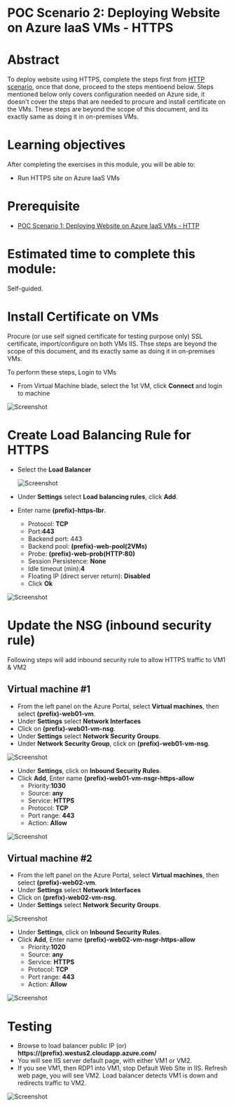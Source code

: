 # POC Scenario 2: Deploying Website on Azure IaaS VMs - HTTPS

# Abstract
To deploy website using HTTPS, complete the steps first from [HTTP scenario](website-on-iaas-http.md), once that done, proceed to the steps mentioend below.
Steps mentioned below only covers configuration needed on Azure side, it doesn't cover the steps that are needed to procure and install certificate on the VMs. These steps are beyond the scope of this document, and its exactly same as doing it in on-premises VMs. 

# Learning objectives
After completing the exercises in this module, you will be able to:
* Run HTTPS site on Azure IaaS VMs


# Prerequisite 
* [POC Scenario 1: Deploying Website on Azure IaaS VMs - HTTP](website-on-iaas-http.md)

# Estimated time to complete this module:
Self-guided.

# Install Certificate on VMs
Procure (or use self signed certificate for testing purpose only) SSL certificate, import/configure on both VMs IIS. Thse steps are beyond the scope of this document, and its exactly same as doing it in on-premises VMs. 

To perform these steps, Login to VMs 

  * From Virtual Machine blade, select the 1st VM, click **Connect** and login to machine

   ![Screenshot](media-azurechina/website-on-iaas-https/poc-9.png)


# Create Load Balancing Rule for HTTPS
  * Select the **Load Balancer** 

     ![Screenshot](media-azurechina/website-on-iaas-https/poc-17.png)

  * Under **Settings** select **Load balancing rules**, click **Add**.
  * Enter name **(prefix)-https-lbr**.
    *  Protocol: **TCP**
    *  Port:**443**
    *  Backend port: 443
    *  Backend pool: **(prefix)-web-pool(2VMs)**
    *  Probe: **(prefix)-web-prob(HTTP:80)**
    *  Session Persistence: **None**
    *  Idle timeout (min):**4**
    *  Floating IP (direct server return): **Disabled**
    *  Click **Ok**

   ![Screenshot](media-azurechina/website-on-iaas-https/poc-31.png)

# Update the NSG (inbound security rule)
Following steps will add inbound security rule to allow HTTPS traffic to VM1 & VM2

## Virtual machine #1
  * From the left panel on the Azure Portal, select **Virtual machines**, then select **(prefix)-web01-vm**.
  * Under **Settings** select **Network Interfaces** 
  * Click on **(prefix)-web01-vm-nsg**.
  * Under **Settings** select **Network Security Groups**.
  * Under **Network Security Group**, click on **(prefix)-web01-vm-nsg**.

   ![Screenshot](media-azurechina/website-on-iaas-https/poc-23.png)
 

 * Under **Settings**, click on **Inbound Security Rules**.
  * Click **Add**, Enter name **(prefix)-web01-vm-nsgr-https-allow**
    *  Priority:**1030**
    *  Source: **any**
    *  Service: **HTTPS**
    *  Protocol: **TCP**
    *  Port range: **443**
    *  Action: **Allow**

   ![Screenshot](media-azurechina/website-on-iaas-https/poc-32.png)


## Virtual machine #2

  * From the left panel on the Azure Portal, select **Virtual machines**, then select **(prefix)-web02-vm**.
  * Under **Settings** select **Network Interfaces** 
  * Click on **(prefix)-web02-vm-nsg**.
  * Under **Settings** select **Network Security Groups**.

  ![Screenshot](media-azurechina/website-on-iaas-https/poc-25.png)

 * Under **Settings**, click on **Inbound Security Rules**.
  * Click **Add**, Enter name **(prefix)-web02-vm-nsgr-https-allow**
    *  Priority:**1020**
    *  Source: **any**
    *  Service: **HTTPS**
    *  Protocol: **TCP**
    *  Port range: **443**
    *  Action: **Allow**

   ![Screenshot](media-azurechina/website-on-iaas-https/poc-33.png)

# Testing 
  * Browse to load balancer public IP (or) **https://(prefix).westus2.cloudapp.azure.com/**
  * You will see IIS server default page, with either VM1 or VM2.
  * If you see VM1, then RDP1 into VM1, stop Default Web Site in IIS. Refresh web page, you will see VM2. Load balancer detects VM1 is down and redirects traffic to VM2.

   ![Screenshot](media-azurechina/website-on-iaas-https/poc-34.png)
